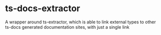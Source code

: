 # ts-docs-extractor
A wrapper around ts-extractor, which is able to link external types to other ts-docs generated documentation sites, with just a single link
